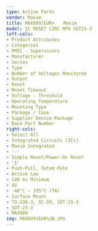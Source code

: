 ```yaml
---
type: Active Parts
vendor: Maxim
title: MAX809JEUR+　　Maxim
model: IC RESET CIRC MPU SOT23-3
left-cols:
- Product Attributes
- Categories
- PMIC - Supervisors
- Manufacturer
- Series
- Type
- Number of Voltages Monitored
- Output
- Reset
- Reset Timeout
- Voltage - Threshold
- Operating Temperature
- Mounting Type
- Package / Case
- Supplier Device Package
- Base Part Number
right-cols:
- Select All
- Integrated Circuits (ICs)
- Maxim Integrated
- '-'
- Simple Reset/Power-On Reset
- '1'
- Push-Pull, Totem Pole
- Active Low
- 140 ms Minimum
- 4V
- -40°C ~ 105°C (TA)
- Surface Mount
- TO-236-3, SC-59, SOT-23-3
- SOT-23-3
- MAX809
img: MAX809JEUR%2B.JPG
---
```

